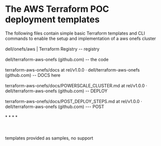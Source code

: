 # The AWS Terraform POC deployment templates
The following files contain simple basic Terraform templates and CLI commands to enable the setup and implementation of a aws onefs cluster
<br>
<br>
dell/onefs/aws | Terraform Registry  -- registry
<br>
<br>
dell/terraform-aws-onefs (github.com)  -- the code
<br>
<br>
terraform-aws-onefs/docs at rel/v1.0.0 · dell/terraform-aws-onefs (github.com)  -- DOCS here
<br>
<br>
terraform-aws-onefs/docs/POWERSCALE_CLUSTER.md at rel/v1.0.0 · dell/terraform-aws-onefs (github.com)  -- DEPLOY
<br>
<br>
terraform-aws-onefs/docs/POST_DEPLOY_STEPS.md at rel/v1.0.0 · dell/terraform-aws-onefs (github.com)   --- POST
<br>
<br>
* 
* 
* 
* 
<br>
<br>
<br>
<br>
templates provided as samples, no support
